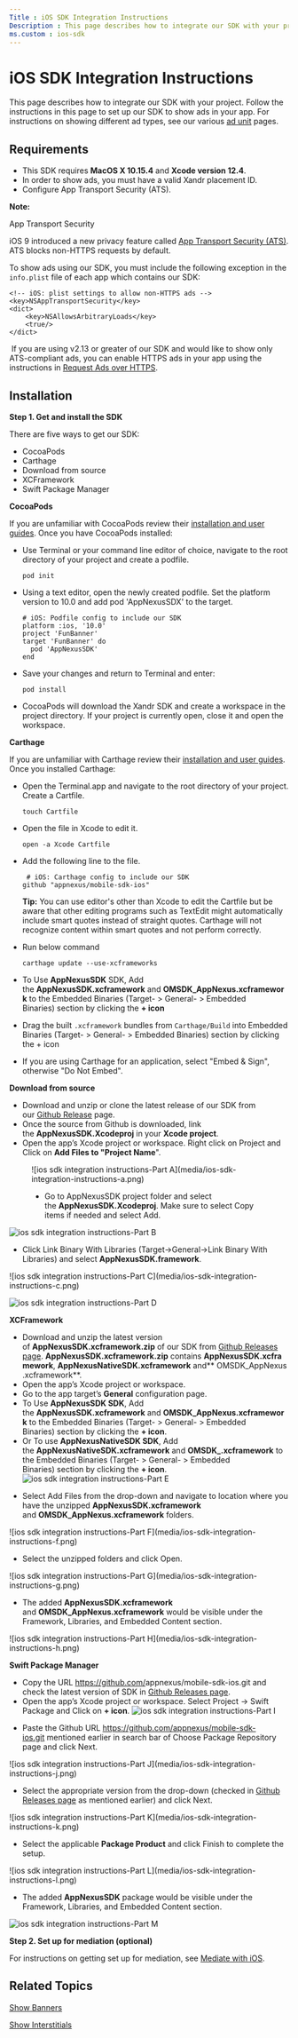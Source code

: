 ```yaml
---
Title : iOS SDK Integration Instructions
Description : This page describes how to integrate our SDK with your project. Follow
ms.custom : ios-sdk
---
```



# iOS SDK Integration Instructions



This page describes how to integrate our SDK with your project. Follow
the instructions in this page to set up our SDK to show ads in your app.
For instructions on showing different ad types, see our various <a
href="mobile-sdk/ios-sdk-ad-units.md"
class="xref" target="_blank">ad unit</a> pages. 



## Requirements

- This SDK requires **MacOS X 10.15.4** and **Xcode version 12.4**.
- In order to show ads, you must have a valid
  Xandr placement ID. 
- Configure App Transport Security (ATS).



<b>Note:</b>

App Transport Security

iOS 9 introduced a new privacy feature called <a
href="https://developer.apple.com/library/archive/documentation/General/Reference/InfoPlistKeyReference/Articles/CocoaKeys.html#//apple_ref/doc/uid/TP40009251-SW33"
class="xref" target="_blank">App Transport Security (ATS)</a>. ATS
blocks non-HTTPS requests by default.

To show ads using our SDK, you must include the following exception in
the `info.plist` file of each app which contains our SDK:

``` pre
<!-- iOS: plist settings to allow non-HTTPS ads -->
<key>NSAppTransportSecurity</key>
<dict>
    <key>NSAllowsArbitraryLoads</key>
    <true/>
</dict>
```

 If you are using v2.13 or greater of our SDK and would like to show
only ATS-compliant ads, you can enable HTTPS ads in your app using the
instructions in <a
href="request-ads-over-https-on-ios.md"
class="xref" target="_blank">Request Ads over HTTPS</a>.







## Installation

**Step 1. Get and install the SDK**

There are five ways to get our SDK:

- CocoaPods
- Carthage
- Download from source
- XCFramework
- Swift Package Manager

**CocoaPods**

If you are unfamiliar with CocoaPods review
their <a href="https://cocoapods.org/" class="xref"
target="_blank">installation and user guides</a>. Once you have
CocoaPods installed:

- Use Terminal or your command line editor of choice, navigate to the
  root directory of your project and create a podfile.

  ``` pre
  pod init
  ```

- Using a text editor, open the newly created podfile. Set the platform
  version to 10.0 and add pod 'AppNexusSDX' to the target.

  ``` pre
  # iOS: Podfile config to include our SDK
  platform :ios, '10.0'
  project 'FunBanner'
  target 'FunBanner' do
    pod 'AppNexusSDK'
  end
  ```

- Save your changes and return to Terminal and enter: 

  ``` pre
  pod install
  ```

- CocoaPods will download the Xandr SDK and
  create a workspace in the project directory. If your project is
  currently open, close it and open the workspace.

**Carthage**

If you are unfamiliar with Carthage review
their <a href="https://github.com/Carthage/Carthage/blob/master/README.md"
class="xref" target="_blank">installation and user guides</a>. Once you
installed Carthage:

- Open the Terminal.app and navigate to the root directory of your
  project. Create a Cartfile.

  ``` pre
  touch Cartfile
  ```

- Open the file in Xcode to edit it.

  ``` pre
  open -a Xcode Cartfile
  ```

- Add the following line to the file.

  ``` pre
   # iOS: Carthage config to include our SDK
  github "appnexus/mobile-sdk-ios" 
  ```

  

  <b>Tip:</b> You can use editor's other than
  Xcode to edit the Cartfile but be aware that other editing programs
  such as TextEdit might automatically include smart quotes instead of
  straight quotes. Carthage will not recognize content within smart
  quotes and not perform correctly.

  

- Run below command 

  ``` pre
  carthage update --use-xcframeworks
  ```

- To Use **AppNexusSDK** SDK, Add
  the **AppNexusSDK.xcframework** and **OMSDK\_AppNexus.xcframework** to
  the Embedded
  Binaries (Target- \> General-
  \> Embedded Binaries) section
  by clicking the **+ icon**

- Drag the built `.xcframework` bundles
  from `Carthage/Build` into Embedded
  Binaries (Target- \> General-
  \> Embedded Binaries) section
  by clicking the + icon

- If you are using Carthage for an application, select "Embed & Sign",
  otherwise "Do Not Embed".

**Download from source**

- Download and unzip or clone the latest release of our SDK from
  our <a href="https://github.com/appnexus/mobile-sdk-ios/releases/latest"
  class="xref" target="_blank">Github Release</a> page.
- Once the source from Github is downloaded, link
  the **AppNexusSDK.Xcodeproj** in your **Xcode project**. 
- Open the app’s Xcode project or workspace. Right click on Project and
  Click on **Add Files to "Project Name**". 

<figure class="fig fignone">
![ios sdk integration instructions-Part A](media/ios-sdk-integration-instructions-a.png)

<ul>
<li>Go to AppNexusSDK project folder and select
the <strong>AppNexusSDK.Xcodeproj</strong>. Make sure to select <span
class="ph uicontrol">Copy items if needed and select <span
class="ph uicontrol">Add.</li>
</ul>
</figure>

![ios sdk integration instructions-Part B](media/ios-sdk-integration-instructions-b.png)

<ul>
<li>Click Link Binary With
Libraries (Target-&gt;General-&gt;Link Binary With Libraries) and
select <strong>AppNexusSDK.framework</strong>.</li>
</ul>
</figure>
![ios sdk integration instructions-Part C](media/ios-sdk-integration-instructions-c.png)

![ios sdk integration instructions-Part D](media/ios-sdk-integration-instructions-d.png)


**XCFramework**

- Download and unzip the latest version
  of **AppNexusSDK.xcframework.zip** of our SDK
  from <a href="https://github.com/appnexus/mobile-sdk-ios/releases"
  class="xref" target="_blank">Github Releases page</a>. **AppNexusSDK.xcframework.zip** contains **AppNexusSDK.xcframework**, **AppNexusNativeSDK.xcframework** and** OMSDK\_AppNexus.xcframework**.
- Open the app’s Xcode project or workspace. 
- Go to the app target’s **General** configuration page.
- To Use **AppNexusSDK SDK**, Add
  the **AppNexusSDK.xcframework** and **OMSDK\_AppNexus.xcframework** to
  the Embedded
  Binaries (Target- \> General-
  \> Embedded Binaries) section
  by clicking the **+ icon**.
- Or To use **AppNexusNativeSDK SDK**, Add
  the **AppNexusNativeSDK.xcframework** and **OMSDK\_.xcframework** to
  the Embedded
  Binaries (Target- \> General-
  \> Embedded Binaries) section
  by clicking the **+ icon**.
 ![ios sdk integration instructions-Part E](media/ios-sdk-integration-instructions-e.png)

<ul>
<li>Select Add Files from the
drop-down and navigate to location where you have the
unzipped <strong>AppNexusSDK.xcframework</strong>
and <strong>OMSDK_AppNexus.xcframework</strong>
folders.</li>
</ul>
</figure>
 ![ios sdk integration instructions-Part F](media/ios-sdk-integration-instructions-f.png)

<ul>
<li>Select the unzipped folders and click <span
class="ph uicontrol">Open.</li>
</ul>
</figure>
 ![ios sdk integration instructions-Part G](media/ios-sdk-integration-instructions-g.png)

<ul>
<li>The added <strong>AppNexusSDK.xcframework</strong>
and <strong>OMSDK_AppNexus.xcframework</strong>
would be visible under the Framework,
Libraries, and Embedded Content section.</li>
</ul>
</figure>
 ![ios sdk integration instructions-Part H](media/ios-sdk-integration-instructions-h.png)


**Swift Package Manager**

- Copy the
  URL <a href="https://github.com/appnexus/mobile-sdk-ios.git" class="xref"
  target="_blank">https://github.com/<span
  class="ph">appnexus/mobile-sdk-ios.git</a> and check the latest
  version of SDK
  in <a href="https://github.com/appnexus/mobile-sdk-ios/releases"
  class="xref" target="_blank">Github Releases page</a>.
- Open the app’s Xcode project or
  workspace. Select Project → Swift
  Package and Click on **+ icon**.
 ![ios sdk integration instructions-Part I](media/ios-sdk-integration-instructions-i.png)

<ul>
<li>Paste the Github URL <a
href="https://github.com/appnexus/mobile-sdk-ios.git" class="xref"
target="_blank">https://github.com/<span
class="ph">appnexus/mobile-sdk-ios.git</a> mentioned earlier in
search bar of Choose Package
Repository page and click <span
class="ph uicontrol">Next.</li>
</ul>
</figure>
![ios sdk integration instructions-Part J](media/ios-sdk-integration-instructions-j.png)

<ul>
<li>Select the appropriate version from the drop-down (checked in <a
href="https://github.com/appnexus/mobile-sdk-ios/releases" class="xref"
target="_blank">Github Releases page</a> as mentioned earlier) and click
Next.</li>
</ul>
</figure>
![ios sdk integration instructions-Part K](media/ios-sdk-integration-instructions-k.png)

<ul>
<li>Select the applicable <strong>Package Product</strong> and
click Finish to complete the
setup.</li>
</ul>
</figure>
![ios sdk integration instructions-Part L](media/ios-sdk-integration-instructions-l.png)

<ul>
<li>The added <strong>AppNexusSDK</strong> package would be visible
under the Framework, Libraries, and Embedded
Content section.</li>
</ul>
</figure>

![ios sdk integration instructions-Part M](media/ios-sdk-integration-instructions-m.png)

<p><strong>Step 2. Set up for mediation (optional)</strong></p>
</figure>

For instructions on getting set up for mediation, see <a
href="mobile-sdk/mediate-with-ios.md"
class="xref" target="_blank">Mediate with iOS</a>.





## Related Topics

<a href="show-banners-on-ios.md" class="xref">Show Banners</a>

<a href="show-interstitials-ads-on-ios.md" class="xref">Show
Interstitials</a>






